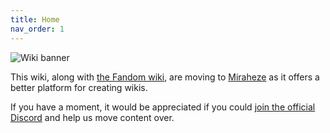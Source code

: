 ```yaml
---
title: Home
nav_order: 1
---
```


![Wiki banner](assets/wikibanner.png)

This wiki, along with [the Fandom wiki](https://tfe2.fandom.com), are moving to [Miraheze](https://tfe2.miraheze.org) as it offers a better platform for creating wikis.

If you have a moment, it would be appreciated if you could [join the official Discord](https://discord.gg/r4H25JM) and help us move content over.
